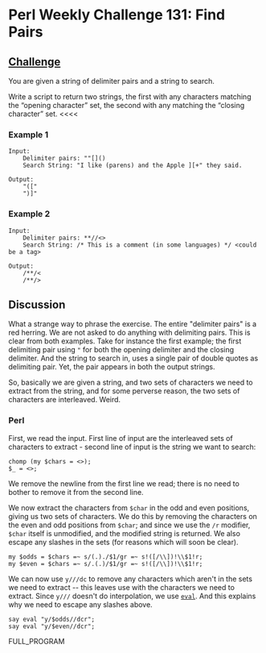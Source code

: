 # Perl Weekly Challenge 131: Find Pairs

## [Challenge][task2]
>>>>
You are given a string of delimiter pairs and a string to search.

Write a script to return two strings, the first with any characters matching the &ldquo;opening character&rdquo; set, the second with any matching the &ldquo;closing character&rdquo; set.
<<<<

### Example 1

~~~~
Input:
    Delimiter pairs: ""[]()
    Search String: "I like (parens) and the Apple ][+" they said.

Output:
    "(["
    ")]"
~~~~

### Example 2

~~~~
Input:
    Delimiter pairs: **//<>
    Search String: /* This is a comment (in some languages) */ <could be a tag>

Output:
    /**/<
    /**/>
~~~~

## Discussion

What a strange way to phrase the exercise. The entire "delimiter pairs"
is a red herring. We are not asked to do anything with delimiting pairs.
This is clear from both examples. Take for instance the first example;
the first delimiting pair using `"` for both the opening delimiter and
the closing delimiter. And the string to search in, uses a single pair
of double quotes as delimiting pair. Yet, the pair appears in both the
output strings.

So, basically we are given a string, and two sets of characters we need
to extract from the string, and for some perverse reason, the two sets
of characters are interleaved. Weird.

### Perl

First, we read the input. First line of input are the interleaved sets
of characters to extract - second line of input is the string we want
to search:

~~~~
chomp (my $chars = <>);
$_ = <>;
~~~~

We remove the newline from the first line we read; there is no need to
bother to remove it from the second line.

We now extract the characters from `$char` in the odd and even positions,
giving us two sets of characters. We do this by removing the characters
on the even and odd positions from `$char`; and since we use the `/r`
modifier, `$char` itself is unmodified, and the modified string is
returned. We also escape any slashes in the sets (for reasons which will
soon be clear).

~~~~
my $odds = $chars =~ s/(.)./$1/gr =~ s!([/\\])!\\$1!r;
my $even = $chars =~ s/.(.)/$1/gr =~ s!([/\\])!\\$1!r;
~~~~

We can now use `y///dc` to remove any characters which aren't in the
sets we need to extract -- this leaves use with the characters we need
to extract. Since `y///` doesn't do interpolation, we use [`eval`](#).
And this explains why we need to escape any slashes above.

~~~~
say eval "y/$odds//dcr";
say eval "y/$even//dcr";
~~~~

FULL_PROGRAM


[task2]: https://theweeklychallenge.org/blog/perl-weekly-challenge-131/#TASK2

